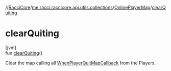 //[RacciCore](../../../index.md)/[me.racci.raccicore.api.utils.collections](../index.md)/[OnlinePlayerMap](index.md)/[clearQuiting](clear-quiting.md)

# clearQuiting

[jvm]\
fun [clearQuiting](clear-quiting.md)()

Clear the map calling all [WhenPlayerQuitMapCallback](../index.md#1280050212%2FClasslikes%2F-1216412040) from the Players.
